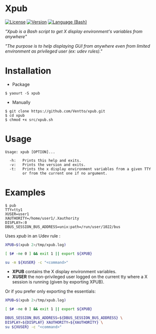 
Xpub
===================
[![License](https://img.shields.io/badge/license-MIT-blue.svg?style=flat)](https://github.com/Ventto/xpub/blob/master/LICENSE)
[![Version](https://img.shields.io/badge/version-0.1-orange.svg?style=flat)](https://github.com/Ventto/xpub)
[![Language (Bash)](https://img.shields.io/badge/powered_by-Bash-brightgreen.svg)](https://www.gnu.org/software/bash)

*"Xpub is a Bash script to get X display environment's variables from anywhere"*

*"The purpose is to help displaying GUI from anywhere even from limited environment as privileged user (ex: udev rules)."*

# Installation

* Package

```
$ yaourt -S xpub
```

* Manually

```
$ git clone https://github.com/Ventto/xpub.git
$ cd xpub
$ chmod +x src/xpub.sh
```

# Usage

```
Usage: xpub [OPTION]...

  -h:   Prints this help and exits.
  -v:   Prints the version and exits.
  -t:   Prints the x display environment variables from a given TTY
        or from the current one if no argument.
```

# Examples

```
$ pub
TTY=tty1
XUSER=user1
XAUTHORITY=/home/user1/.Xauthority
DISPLAY=:0
DBUS_SESSION_BUS_ADDRESS=unix:path=/run/user/1022/bus
```

Uses *xpub* in an Udev rule :

```bash
XPUB=$(xpub 2>/tmp/xpub.log)

[ $# -ne 0 ] && exit 1 || export ${XPUB}

su -m ${XUSER} -c "<command>"
```

* **XPUB** contains the X display environment variables.
* **XUSER** the non-privileged user logged on the current tty where a X session is running (given by exporting XPUB).

Or if you prefer only exporting the essentials:

```bash
XPUB=$(xpub 2>/tmp/xpub.log)

[ $# -ne 0 ] && exit 1 || export ${XPUB}

DBUS_SESSION_BUS_ADDRESS=${DBUS_SESSION_BUS_ADDRESS} \
DISPLAY=${DISPLAY} XAUTHORITY=${XAUTHORITY} \
su ${XUSER} -c "<command>"
```

